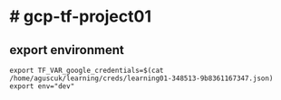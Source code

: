 # # gcp-tf-project01

## export environment
```shell
export TF_VAR_google_credentials=$(cat /home/aguscuk/learning/creds/learning01-348513-9b8361167347.json)
export env="dev"
```
